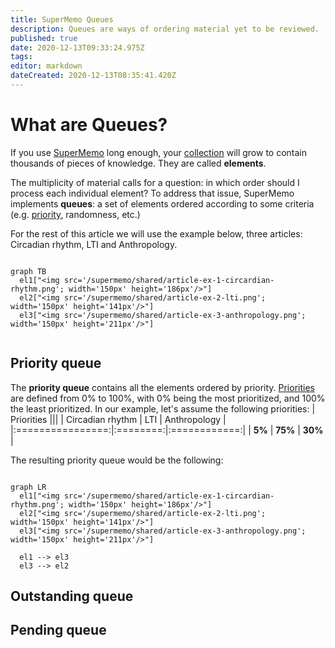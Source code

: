 ```yaml
---
title: SuperMemo Queues
description: Queues are ways of ordering material yet to be reviewed.
published: true
date: 2020-12-13T09:33:24.975Z
tags: 
editor: markdown
dateCreated: 2020-12-13T08:35:41.420Z
---
```


# What are Queues?

If you use [SuperMemo](/supermemo) long enough, your [collection](https://supermemo.guru/wiki/Collection) will grow to contain thousands of pieces of knowledge. They are called **elements**.

The multiplicity of material calls for a question: in which order should I process each individual element? To address that issue, SuperMemo implements **queues**: a set of elements ordered according to some criteria (e.g. [priority](/supermemo/priority), randomness, etc.)

For the rest of this article we will use the example below, three articles: Circadian rhythm, LTI and Anthropology.

```mermaid

graph TB
  el1["<img src='/supermemo/shared/article-ex-1-circardian-rhythm.png'; width='150px' height='186px'/>"]
  el2["<img src='/supermemo/shared/article-ex-2-lti.png'; width='150px' height='141px'/>"]
  el3["<img src='/supermemo/shared/article-ex-3-anthropology.png'; width='150px' height='211px'/>"]
  
```

## Priority queue

The **priority queue** contains all the elements ordered by priority. [Priorities](/supermemo/priority) are defined from 0% to 100%, with 0% being the most prioritized, and 100% the least prioritized. In our example, let's assume the following priorities:
| Priorities                               |||
| Circadian rhythm |   LTI    | Anthropology |
|:================:|:========:|:============:|
| **5%**           | **75%** | **30%**      |

The resulting priority queue would be the following:

```mermaid

graph LR
  el1["<img src='/supermemo/shared/article-ex-1-circardian-rhythm.png'; width='150px' height='186px'/>"]
  el2["<img src='/supermemo/shared/article-ex-2-lti.png'; width='150px' height='141px'/>"]
  el3["<img src='/supermemo/shared/article-ex-3-anthropology.png'; width='150px' height='211px'/>"]
  
  el1 --> el3
  el3 --> el2
```

## Outstanding queue

## Pending queue